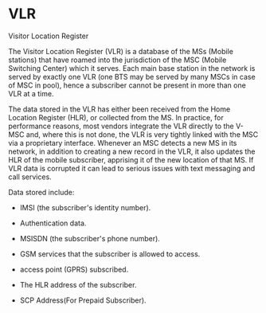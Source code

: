 # VLR


Visitor Location Register

The Visitor Location Register (VLR) is a database of the MSs (Mobile
stations) that have roamed into the jurisdiction of the MSC (Mobile
Switching Center) which it serves. Each main base station in the network
is served by exactly one VLR (one BTS may be served by many MSCs in case
of MSC in pool), hence a subscriber cannot be present in more than one
VLR at a time.

The data stored in the VLR has either been received from the Home
Location Register (HLR), or collected from the MS. In practice, for
performance reasons, most vendors integrate the VLR directly to the
V-MSC and, where this is not done, the VLR is very tightly linked with
the MSC via a proprietary interface. Whenever an MSC detects a new MS in
its network, in addition to creating a new record in the VLR, it also
updates the HLR of the mobile subscriber, apprising it of the new
location of that MS. If VLR data is corrupted it can lead to serious
issues with text messaging and call services.

Data stored include:

- IMSI (the subscriber's identity number).

- Authentication data.

- MSISDN (the subscriber's phone number).

- GSM services that the subscriber is allowed to access.

- access point (GPRS) subscribed.

- The HLR address of the subscriber.

- SCP Address(For Prepaid Subscriber).

